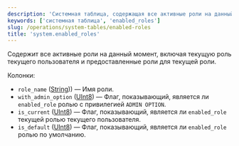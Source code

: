 ```yaml
---
description: 'Системная таблица, содержащая все активные роли на данный момент, включая текущую роль текущего пользователя и предоставленные роли для текущей роли'
keywords: ['системная таблица', 'enabled_roles']
slug: /operations/system-tables/enabled-roles
title: 'system.enabled_roles'
---
```


Содержит все активные роли на данный момент, включая текущую роль текущего пользователя и предоставленные роли для текущей роли.

Колонки:

- `role_name` ([String](../../sql-reference/data-types/string.md))) — Имя роли.
- `with_admin_option` ([UInt8](/sql-reference/data-types/int-uint#integer-ranges)) — Флаг, показывающий, является ли `enabled_role` ролью с привилегией `ADMIN OPTION`.
- `is_current` ([UInt8](/sql-reference/data-types/int-uint#integer-ranges)) — Флаг, показывающий, является ли `enabled_role` текущей ролью текущего пользователя.
- `is_default` ([UInt8](/sql-reference/data-types/int-uint#integer-ranges)) — Флаг, показывающий, является ли `enabled_role` ролью по умолчанию.
